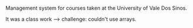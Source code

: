 # 
Management system for courses taken at the University of Vale Dos Sinos. 

It was a class work --> challenge: couldn't use arrays.
